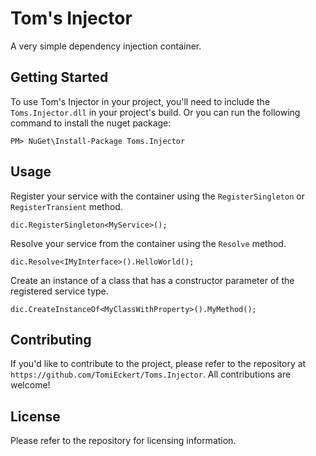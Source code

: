 # Tom's Injector

A very simple dependency injection container.

## Getting Started

To use Tom's Injector in your project, you'll need to include the `Toms.Injector.dll` in your project's build. 
Or you can run the following command to install the nuget package:
```
PM> NuGet\Install-Package Toms.Injector
```

## Usage
Register your service with the container using the `RegisterSingleton` or `RegisterTransient` method.

```
dic.RegisterSingleton<MyService>();
```

Resolve your service from the container using the `Resolve` method.
```
dic.Resolve<IMyInterface>().HelloWorld();
```

Create an instance of a class that has a constructor parameter of the registered service type.
```
dic.CreateInstanceOf<MyClassWithProperty>().MyMethod();
```

## Contributing

If you'd like to contribute to the project, please refer to the repository at `https://github.com/TomiEckert/Toms.Injector`. All contributions are welcome!

## License

Please refer to the repository for licensing information.